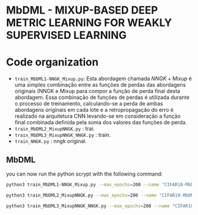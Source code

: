 # MbDML - MIXUP-BASED DEEP METRIC LEARNING FOR WEAKLY SUPERVISED LEARNING

# Code organization

- `train_MbDML1-NNGK_Mixup.py`: Esta abordagem chamada $NNGK+Mixup$ é uma simples combinação entre as funções de perdas das abordagens originais (NNGK e Mixup para compor a função de perda final desta abordagem. Essa  combinação de funções de perdas é utilizada durante o processo de treinamento, calculando-se a perda de ambas abordagens originais em cada lote e a retropropagação do erro é realizado na arquitetura CNN levando-se em consideração a função final combinada definida pela soma dos valores das funções de perda. 
- `train_MbDML2_MixupNNGK.py` : trai.
- `train_MbDML3_MixupNNGK_NNGK.py` : train.
- `train_NNGK.py` : nngk original.


## MbDML
you can now run the python scrypt with the following command:

```sh
python3 train_MbDML1-NNGK_Mixup.py --max_epochs=200 --name "CIFAR10-MbDML1-NNGK_Mixup" --scale_mixup 2 --alpha 1 --beta 1 --data_dir datasets/CIFAR100K10/train --test datasets/CIFAR100K10/Test --save_dir results/neighbour=200 --num_classes 100 --tsne_graph False --im_ext png --gpu_id 0 --input_size 32

```

```sh
python3 train_MbDML2_MixupNNGK.py --max_epochs=200 --name "CIFAR10-MbDML2_MixupNNGK" --scale_mixup 2 --alpha 1 --alpha 0 --data_dir datasets/CIFAR100K10/train --test datasets/CIFAR100K10/Test --save_dir results/neighbour=200 --num_classes 100 --tsne_graph False --im_ext png --gpu_id 0 --input_size 32

```

```sh
python3 train_MbDML3_MixupNNGK_NNGK.py --max_epochs=200 --name "CIFAR10-MbDML3_MixupNNGK_NNGK" --scale_mixup 2 --alpha 1 --beta 1 --data_dir datasets/CIFAR100K10/train --test datasets/CIFAR100K10/Test --save_dir results/neighbour=200 --num_classes 100 --tsne_graph False --im_ext png --gpu_id 0 --input_size 32

```



